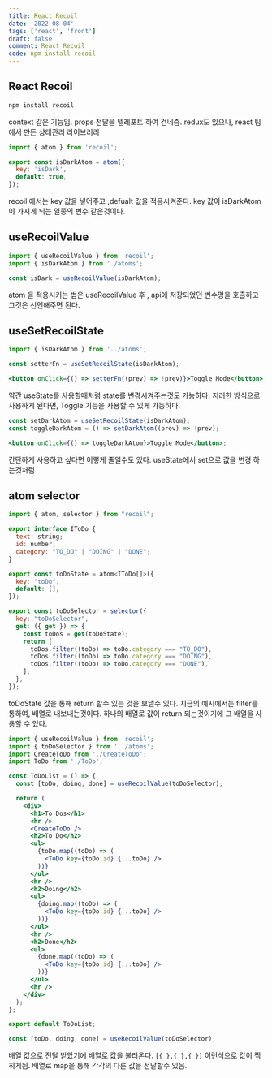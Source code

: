 ```yaml
---
title: React Recoil
date: '2022-08-04'
tags: ['react', 'front']
draft: false
comment: React Recoil
code: npm install recoil
---
```


## React Recoil

```jsx
npm install recoil
```

context 같은 기능임.
props 전달을 텔레포트 하여 건네줌.
redux도 있으나, react 팀에서 만든 상태관리 라이브러리

```jsx
import { atom } from 'recoil';

export const isDarkAtom = atom({
  key: 'isDark',
  default: true,
});
```

recoil 에서는 key 값을 넣어주고 ,defualt 값을 적용시켜준다.
key 값이 isDarkAtom 이 가지게 되는 일종의 변수 같은것이다.

## useRecoilValue

```jsx
import { useRecoilValue } from 'recoil';
import { isDarkAtom } from './atoms';

const isDark = useRecoilValue(isDarkAtom);
```

atom 을 적용시키는 법은
useRecoilValue 후 , api에 저장되었던 변수명을 호출하고 그것은 선언해주면 된다.

## useSetRecoilState

```jsx
import { isDarkAtom } from '../atoms';

const setterFn = useSetRecoilState(isDarkAtom);

<button onClick={() => setterFn((prev) => !prev)}>Toggle Mode</button>;
```

약간 useState를 사용할때처럼 state를 변경시켜주는것도 가능하다.
저러한 방식으로 사용하게 된다면, Toggle 기능을 사용할 수 있게 가능하다.

```jsx
const setDarkAtom = useSetRecoilState(isDarkAtom);
const toggleDarkAtom = () => setDarkAtom((prev) => !prev);

<button onClick={() => toggleDarkAtom}>Toggle Mode</button>;
```

간단하게 사용하고 싶다면 이렇게 줄일수도 있다.
useState에서 set으로 값을 변경 하는것처럼

## atom selector

```jsx
import { atom, selector } from "recoil";

export interface IToDo {
  text: string;
  id: number;
  category: "TO_DO" | "DOING" | "DONE";
}

export const toDoState = atom<IToDo[]>({
  key: "toDo",
  default: [],
});

export const toDoSelector = selector({
  key: "toDoSelector",
  get: ({ get }) => {
    const toDos = get(toDoState);
    return [
      toDos.filter((toDo) => toDo.category === "TO_DO"),
      toDos.filter((toDo) => toDo.category === "DOING"),
      toDos.filter((toDo) => toDo.category === "DONE"),
    ];
  },
});
```

toDoState 값을 통해 return 할수 있는 것을 보낼수 있다.
지금의 예시에서는 filter를 통하여, 배열로 내보내는것이다.
하나의 배열로 값이 return 되는것이기에 그 배열을 사용할 수 있다.

```jsx
import { useRecoilValue } from 'recoil';
import { toDoSelector } from '../atoms';
import CreateToDo from './CreateToDo';
import ToDo from './ToDo';

const ToDoList = () => {
  const [toDo, doing, done] = useRecoilValue(toDoSelector);

  return (
    <div>
      <h1>To Dos</h1>
      <hr />
      <CreateToDo />
      <h2>To Do</h2>
      <ul>
        {toDo.map((toDo) => (
          <ToDo key={toDo.id} {...toDo} />
        ))}
      </ul>
      <hr />
      <h2>Doing</h2>
      <ul>
        {doing.map((toDo) => (
          <ToDo key={toDo.id} {...toDo} />
        ))}
      </ul>
      <hr />
      <h2>Done</h2>
      <ul>
        {done.map((toDo) => (
          <ToDo key={toDo.id} {...toDo} />
        ))}
      </ul>
      <hr />
    </div>
  );
};

export default ToDoList;
```

```jsx
const [toDo, doing, done] = useRecoilValue(toDoSelector);
```

배열 값으로 전달 받았기에 배열로 값을 불러온다.
`[{ },{ },{ }]` 이런식으로 값이 찍히게됨.
배열로 map을 통해 각각의 다른 값을 전달할수 있음.
